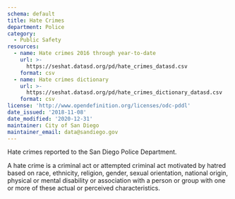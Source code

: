 ```yaml
---
schema: default
title: Hate Crimes
department: Police
category:
  - Public Safety
resources:
  - name: Hate crimes 2016 through year-to-date
    url: >-
      https://seshat.datasd.org/pd/hate_crimes_datasd.csv
    format: csv
  - name: Hate crimes dictionary
    url: >-
      https://seshat.datasd.org/pd/hate_crimes_dictionary_datasd.csv
    format: csv
license: 'http://www.opendefinition.org/licenses/odc-pddl'
date_issued: '2018-11-08'
date_modified: '2020-12-31'
maintainer: City of San Diego
maintainer_email: data@sandiego.gov
---
```

Hate crimes reported to the San Diego Police Department.

<!--more-->

A hate crime is a criminal act or attempted criminal act motivated by hatred based on race, ethnicity, religion, gender, sexual orientation, national origin, physical or mental disability or association with a person or group with one or more of these actual or perceived characteristics.